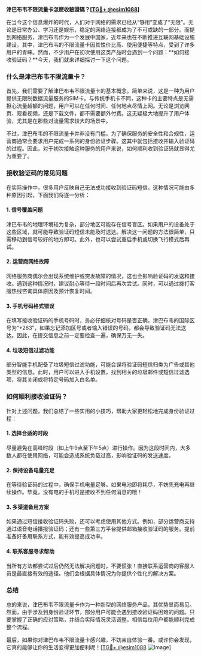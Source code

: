 **津巴布韦不限流量卡怎麽收驗證碼？[[TG💪+ @esim1088](https://t.me/s/esim1088)]**

在当今这个信息爆炸的时代，人们对于网络的需求已经从“够用”变成了“无限”。无论是日常办公、学习还是娱乐，稳定的网络连接都成为了不可或缺的一部分。而提到网络服务，津巴布韦作为一个发展中国家，近年来也在不断推进互联网基础设施建设。其中，津巴布韦的不限流量卡因其性价比高、使用便捷等特点，受到了许多用户的青睐。然而，不少用户在初次使用这类产品时会遇到一个问题：**如何接收验证码？**今天，我们就来详细探讨一下这个问题。

### 什么是津巴布韦不限流量卡？

首先，我们需要了解津巴布韦不限流量卡的基本概念。简单来说，这是一种为用户提供无限制数据流量服务的SIM卡。与传统手机卡不同，这种卡的主要特点是无需担心流量超额的问题，用户可以在任何时间、任何地点尽情上网。无论是浏览网页、观看视频，还是下载文件，都不需要额外付费。这无疑极大地提升了用户体验，尤其是在那些对流量需求较大的场景中。

不过，津巴布韦的不限流量卡并非没有门槛。为了确保服务的安全性和合规性，运营商通常会要求用户完成一系列的身份验证步骤。这其中就包括接收并输入验证码的过程。因此，对于初次接触这种服务的用户来说，如何顺利收到验证码就显得尤为重要了。

### 接收验证码的常见问题

在实际操作中，很多用户反映自己无法成功接收到验证码短信。这种情况可能由多种原因引起，下面我们将逐一分析：

#### 1. **信号覆盖问题**
   津巴布韦的地理环境较为复杂，部分地区可能存在信号盲区。如果用户的设备处于这些区域，就可能导致验证码短信未能及时送达。解决这一问题的方法很简单，只需移动到信号较好的地方即可。此外，也可以尝试重启手机或切换飞行模式后再试。

#### 2. **运营商网络故障**
   网络服务商偶尔会出现系统维护或突发故障的情况，这也会影响验证码的发送和接收。遇到这种情况时，建议耐心等待一段时间后再次尝试。同时，可以通过拨打客服热线咨询具体原因及预计恢复时间。

#### 3. **手机号码格式错误**
   在填写接收验证码的手机号码时，务必仔细核对号码是否正确。津巴布韦的国际区号为“+263”，如果忘记添加区号或者输入错误的号码，都会导致验证码无法送达。因此，在提交信息之前一定要检查一遍，确保万无一失。

#### 4. **垃圾短信过滤功能**
   部分智能手机配备了垃圾短信过滤功能，可能会误将验证码短信归类为广告或其他类型的信息。此时，用户可以进入手机设置，找到相关的垃圾邮件或短信过滤选项，将其关闭或将特定号码加入白名单。

### 如何顺利接收验证码？

针对上述问题，我们总结了一些实用的小技巧，帮助大家更轻松地完成身份验证过程：

#### 1. **选择合适的时段**
   尽量避免在高峰时段（如上午9点至下午5点）进行操作。因为这段时间内，大多数人都在使用网络，可能会造成系统负载过高，影响验证码的发送速度。

#### 2. **保持设备电量充足**
   在等待验证码的过程中，确保手机电量足够。如果电池即将耗尽，不妨先充电再继续操作。毕竟，没有电的手机可是接收不到任何消息的哦！

#### 3. **多渠道备用方案**
   如果通过短信接收验证码失败，还可以考虑使用其他方式。例如，部分运营商支持通过语音电话播报验证码；还有一些第三方平台提供邮箱接收验证码的服务。提前准备好备用联系方式，能有效提高成功率。

#### 4. **联系客服寻求帮助**
   当所有方法都尝试过后仍然无法解决问题时，不要慌张！直接联系运营商的客服人员是最直接有效的途径。他们会根据具体情况为你提供个性化的解决方案。

### 总结

总的来说，津巴布韦不限流量卡作为一种新型的网络服务产品，其优势显而易见。然而，由于涉及到身份验证环节，部分用户可能会遇到接收验证码困难的问题。只要掌握了正确的应对策略，并结合实际情况灵活调整，相信每位用户都能顺利完成整个流程。

最后，如果你对津巴布韦不限流量卡感兴趣，不妨亲自体验一番。或许你会发现，它真的能够让你的生活变得更加便利呢！[[TG💪+ @esim1088](https://t.me/s/esim1088) ![Image](https://i.postimg.cc/4NQfJmqS/Snipaste-2025-05-13-00-14-12.png)]